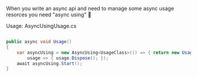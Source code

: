 ﻿When you write an async api and need to manage some async usage resorces you need "async using" :bow:

Usage: AsyncUsingUsage.cs

```csharp

public async void Usage()
{
    var asyncUsing = new AsyncUsing<UsageClass>(() => { return new UsageClass(); }, usage => { usage.Sleep(3); },
        usage => { usage.Dispose(); });
    await asyncUsing.Start();
}

```